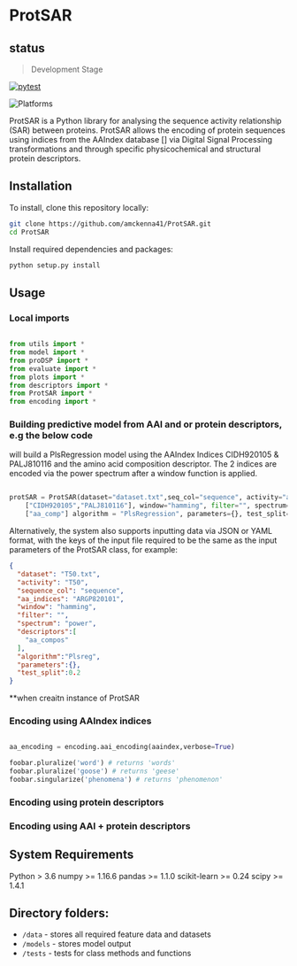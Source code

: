 # ProtSAR <a name="TOP"></a>

## status
> Development Stage

[![pytest](https://github.com/ray-project/tune-sklearn/workflows/Development/badge.svg)](https://github.com/ray-project/tune-sklearn/actions?query=workflow%3A%22Development%22)

![Platforms](https://img.shields.io/badge/platforms-linux%2C%20macOS%2C%20Windows-green)

ProtSAR is a Python library for analysing the sequence activity relationship (SAR)
between proteins. ProtSAR allows the encoding of protein sequences using indices
from the AAIndex database [] via Digital Signal Processing transformations and
through specific physicochemical and structural protein descriptors.

## Installation

To install, clone this repository locally:

```bash
git clone https://github.com/amckenna41/ProtSAR.git
cd ProtSAR
```

Install required dependencies and packages:
```python
python setup.py install
```

## Usage

### Local imports
```python

from utils import *
from model import *
from proDSP import *
from evaluate import *
from plots import *
from descriptors import *
from ProtSAR import *
from encoding import *
```

### Building predictive model from AAI and or protein descriptors, e.g the below code
will build a PlsRegression model using the AAIndex Indices CIDH920105 & PALJ810116
and the amino acid composition descriptor. The 2 indices are encoded via the power
spectrum after a window function is applied.

```python

protSAR = ProtSAR(dataset="dataset.txt",seq_col="sequence", activity="activity", aa_indices=
    ["CIDH920105","PALJ810116"], window="hamming", filter="", spectrum="power", descriptors=
    ["aa_comp"] algorithm = "PlsRegression", parameters={}, test_split=0.2)

```
Alternatively, the system also supports inputting data via JSON or YAML format, with the
keys of the input file required to be the same as the input parameters of the ProtSAR class,
for example:
```json
{
  "dataset": "T50.txt",
  "activity": "T50",
  "sequence_col": "sequence",
  "aa_indices": "ARGP820101",
  "window": "hamming",
  "filter": "",
  "spectrum": "power",
  "descriptors":[
    "aa_compos"
  ],
  "algorithm":"Plsreg",
  "parameters":{},
  "test_split":0.2
}
```
**when creaitn instance of ProtSAR



### Encoding using AAIndex indices
```python

aa_encoding = encoding.aai_encoding(aaindex,verbose=True)

foobar.pluralize('word') # returns 'words'
foobar.pluralize('goose') # returns 'geese'
foobar.singularize('phenomena') # returns 'phenomenon'
```

### Encoding using protein descriptors


### Encoding using AAI + protein descriptors



## System Requirements ##

Python > 3.6
numpy >= 1.16.6
pandas >= 1.1.0
scikit-learn >= 0.24
scipy >= 1.4.1


## Directory folders:

* `/data` - stores all required feature data and datasets
* `/models` - stores model output
* `/tests` - tests for class methods and functions

